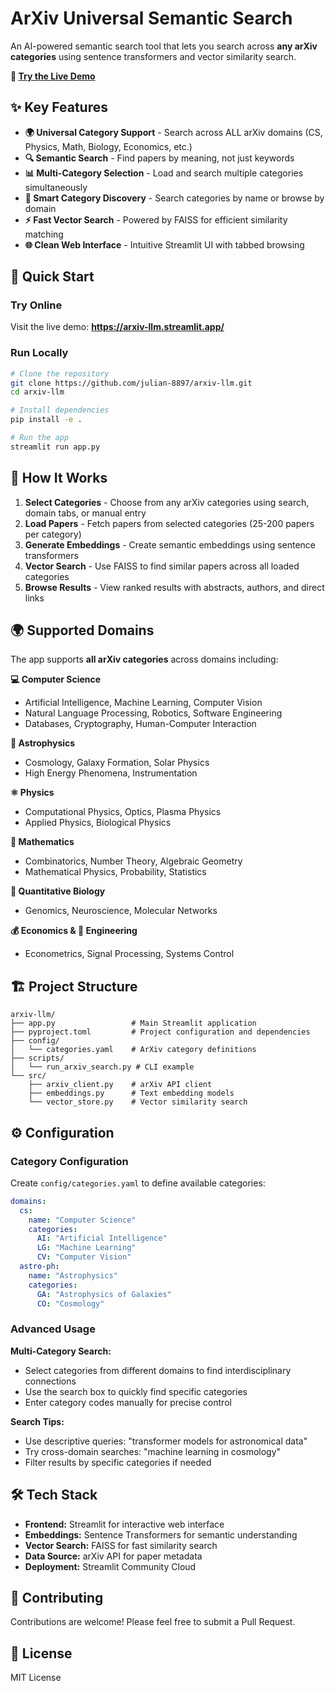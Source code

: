 # ArXiv Universal Semantic Search

An AI-powered semantic search tool that lets you search across **any arXiv categories** using sentence transformers and vector similarity search.

**🚀 [Try the Live Demo](https://arxiv-llm.streamlit.app/)**

## ✨ Key Features

- **🌍 Universal Category Support** - Search across ALL arXiv domains (CS, Physics, Math, Biology, Economics, etc.)
- **🔍 Semantic Search** - Find papers by meaning, not just keywords
- **📊 Multi-Category Selection** - Load and search multiple categories simultaneously
- **🎯 Smart Category Discovery** - Search categories by name or browse by domain
- **⚡ Fast Vector Search** - Powered by FAISS for efficient similarity matching
- **🌐 Clean Web Interface** - Intuitive Streamlit UI with tabbed browsing

## 🚀 Quick Start

### Try Online

Visit the live demo: **https://arxiv-llm.streamlit.app/**

### Run Locally

```bash
# Clone the repository
git clone https://github.com/julian-8897/arxiv-llm.git
cd arxiv-llm

# Install dependencies
pip install -e .

# Run the app
streamlit run app.py
```

## 🎯 How It Works

1. **Select Categories** - Choose from any arXiv categories using search, domain tabs, or manual entry
2. **Load Papers** - Fetch papers from selected categories (25-200 papers per category)
3. **Generate Embeddings** - Create semantic embeddings using sentence transformers
4. **Vector Search** - Use FAISS to find similar papers across all loaded categories
5. **Browse Results** - View ranked results with abstracts, authors, and direct links

## 🌍 Supported Domains

The app supports **all arXiv categories** across domains including:

**💻 Computer Science**

- Artificial Intelligence, Machine Learning, Computer Vision
- Natural Language Processing, Robotics, Software Engineering
- Databases, Cryptography, Human-Computer Interaction

**🌌 Astrophysics**

- Cosmology, Galaxy Formation, Solar Physics
- High Energy Phenomena, Instrumentation

**⚛️ Physics**

- Computational Physics, Optics, Plasma Physics
- Applied Physics, Biological Physics

**🔢 Mathematics**

- Combinatorics, Number Theory, Algebraic Geometry
- Mathematical Physics, Probability, Statistics

**🧬 Quantitative Biology**

- Genomics, Neuroscience, Molecular Networks

**💰 Economics & 📡 Engineering**

- Econometrics, Signal Processing, Systems Control

## 🏗️ Project Structure

```text
arxiv-llm/
├── app.py                 # Main Streamlit application
├── pyproject.toml         # Project configuration and dependencies
├── config/
│   └── categories.yaml    # ArXiv category definitions
├── scripts/
│   └── run_arxiv_search.py # CLI example
└── src/
    ├── arxiv_client.py    # arXiv API client
    ├── embeddings.py      # Text embedding models
    └── vector_store.py    # Vector similarity search
```

## ⚙️ Configuration

### Category Configuration

Create `config/categories.yaml` to define available categories:

```yaml
domains:
  cs:
    name: "Computer Science"
    categories:
      AI: "Artificial Intelligence"
      LG: "Machine Learning"
      CV: "Computer Vision"
  astro-ph:
    name: "Astrophysics"
    categories:
      GA: "Astrophysics of Galaxies"
      CO: "Cosmology"
```

### Advanced Usage

**Multi-Category Search:**

- Select categories from different domains to find interdisciplinary connections
- Use the search box to quickly find specific categories
- Enter category codes manually for precise control

**Search Tips:**

- Use descriptive queries: "transformer models for astronomical data"
- Try cross-domain searches: "machine learning in cosmology"
- Filter results by specific categories if needed

## 🛠️ Tech Stack

- **Frontend:** Streamlit for interactive web interface
- **Embeddings:** Sentence Transformers for semantic understanding
- **Vector Search:** FAISS for fast similarity search
- **Data Source:** arXiv API for paper metadata
- **Deployment:** Streamlit Community Cloud

## 🤝 Contributing

Contributions are welcome! Please feel free to submit a Pull Request.

## 📄 License

MIT License
